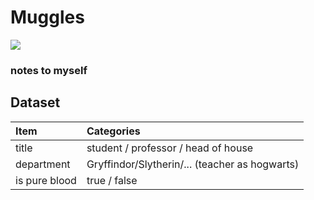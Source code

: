 # Muggles
![](https://github.com/JWang169/LintCodeJava/blob/master/static/Gifs/Snape.gif)

### notes to myself

## Dataset
|      __Item__      | __Categories__ | 
|:--------------------|:--------------|
| title |  student / professor / head of house  |
| department | Gryffindor/Slytherin/... (teacher as hogwarts)
|is pure blood  |true / false 
